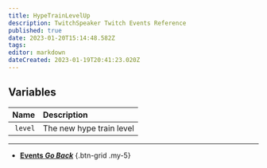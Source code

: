```yaml
---
title: HypeTrainLevelUp
description: TwitchSpeaker Twitch Events Reference
published: true
date: 2023-01-20T15:14:48.582Z
tags: 
editor: markdown
dateCreated: 2023-01-19T20:41:23.020Z
---
```


## Variables
Name | Description
----:|:------------
`level` | The new hype train level

---

- [<i class="mdi mdi-chevron-left"></i>**Events *Go Back***](/TwitchSpeaker/Events)
{.btn-grid .my-5}